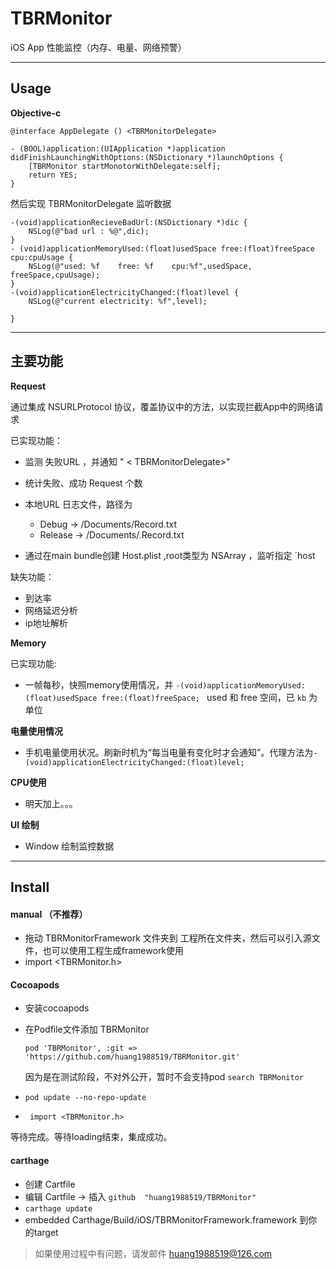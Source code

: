 # TBRMonitor

iOS App 性能监控（内存、电量、网络预警）

---

## Usage
**Objective-c**
```
@interface AppDelegate () <TBRMonitorDelegate>

- (BOOL)application:(UIApplication *)application didFinishLaunchingWithOptions:(NSDictionary *)launchOptions {
    [TBRMonitor startMonotorWithDelegate:self];
    return YES;
}
```  

然后实现 TBRMonitorDelegate 监听数据

```
-(void)applicationRecieveBadUrl:(NSDictionary *)dic {
    NSLog(@"bad url : %@",dic);
}
- (void)applicationMemoryUsed:(float)usedSpace free:(float)freeSpace cpu:cpuUsage {
    NSLog(@"used: %f    free: %f    cpu:%f",usedSpace, freeSpace,cpuUsage);
}
-(void)applicationElectricityChanged:(float)level {
    NSLog(@"current electricity: %f",level);

}
```
---
## 主要功能

**Request**

通过集成 NSURLProtocol 协议，覆盖协议中的方法，以实现拦截App中的网络请求  

已实现功能：
* 监测 失败URL ，并通知 " < TBRMonitorDelegate>"  
* 统计失败、成功 Request 个数
* 本地URL 日志文件，路径为  
  * Debug   -> /Documents/Record.txt
  * Release -> /Documents/.Record.txt
  
* 通过在main bundle创建 Host.plist ,root类型为 NSArray ，监听指定 `host

缺失功能：
* 到达率
* 网络延迟分析
* ip地址解析



**Memory**

已实现功能:
* 一帧每秒，快照memory使用情况，并 ```-(void)applicationMemoryUsed:(float)usedSpace free:(float)freeSpace;
``` used 和 free 空间，已  ```kb``` 为单位

**电量使用情况**

* 手机电量使用状况。刷新时机为“每当电量有变化时才会通知”。代理方法为``-(void)applicationElectricityChanged:(float)level;
 ``


**CPU使用**

* 明天加上。。。


**UI 绘制**
* Window 绘制监控数据


---


## Install

#### manual （不推荐）
 * 拖动 TBRMonitorFramework 文件夹到 工程所在文件夹，然后可以引入源文件，也可以使用工程生成framework使用
 * import <TBRMonitor.h>

#### Cocoapods  
* 安装cocoapods
* 在Podfile文件添加 TBRMonitor
    ```
    pod 'TBRMonitor', :git => 'https://github.com/huang1988519/TBRMonitor.git'

    ```   
    因为是在测试阶段，不对外公开，暂时不会支持pod ```search TBRMonitor```   

*  ``` pod update --no-repo-update ```  
*  ``` import <TBRMonitor.h>```

等待完成。等待loading结束，集成成功。  
#### carthage
* 创建 Cartfile
* 编辑 Cartfile -> 插入 ```github  "huang1988519/TBRMonitor"```
* ```carthage update```
* embedded Carthage/Build/iOS/TBRMonitorFramework.framework 到你的target


> 如果使用过程中有问题，请发邮件 huang1988519@126.com
